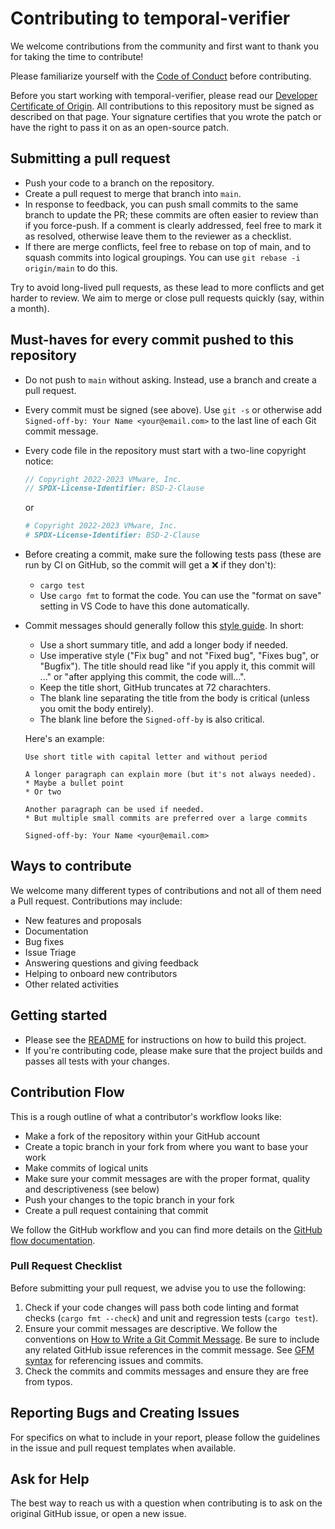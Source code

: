 # Contributing to temporal-verifier

We welcome contributions from the community and first want to thank you for taking the time to contribute!

Please familiarize yourself with the [Code of Conduct](https://github.com/vmware-research/temporal-verifier/blob/main/CODE_OF_CONDUCT.md) before contributing.

Before you start working with temporal-verifier, please read our [Developer Certificate of Origin](https://cla.vmware.com/dco). All contributions to this repository must be signed as described on that page. Your signature certifies that you wrote the patch or have the right to pass it on as an open-source patch.

## Submitting a pull request

* Push your code to a branch on the repository.
* Create a pull request to merge that branch into `main`.
* In response to feedback, you can push small commits to the same branch to
  update the PR; these commits are often easier to review than if you
  force-push. If a comment is clearly addressed, feel free to mark it as
  resolved, otherwise leave them to the reviewer as a checklist.
* If there are merge conflicts, feel free to rebase on top of main, and to
  squash commits into logical groupings. You can use `git rebase -i origin/main`
  to do this.

Try to avoid long-lived pull requests, as these lead to more conflicts and get
harder to review. We aim to merge or close pull requests quickly (say, within a
month).

## Must-haves for every commit pushed to this repository

* Do not push to `main` without asking. Instead, use a branch and create a pull request.
* Every commit must be signed (see above). Use `git -s` or otherwise add `Signed-off-by: Your Name <your@email.com>` to the last line of each Git commit message.
* Every code file in the repository must start with a two-line copyright notice:
  ```rust
  // Copyright 2022-2023 VMware, Inc.
  // SPDX-License-Identifier: BSD-2-Clause
  ```
  or
  ```python
  # Copyright 2022-2023 VMware, Inc.
  # SPDX-License-Identifier: BSD-2-Clause
  ```
* Before creating a commit, make sure the following tests pass (these are run by CI on GitHub, so the commit will get a :x: if they don't):
  * `cargo test`
  * Use `cargo fmt` to format the code. You can use the "format on save" setting in VS Code to have this done automatically.
* Commit messages should generally follow this [style guide](http://chris.beams.io/posts/git-commit/). In short:
  * Use a short summary title, and add a longer body if needed.
  * Use imperative style ("Fix bug" and not "Fixed bug", "Fixes bug", or "Bugfix"). The title should read like "if you apply it, this commit will ..." or "after applying this commit, the code will...".
  * Keep the title short, GitHub truncates at 72 charachters.
  * The blank line separating the title from the body is critical (unless you omit the body entirely).
  * The blank line before the `Signed-off-by` is also critical.

   Here's an example:
  ```
  Use short title with capital letter and without period

  A longer paragraph can explain more (but it's not always needed).
  * Maybe a bullet point
  * Or two

  Another paragraph can be used if needed.
  * But multiple small commits are preferred over a large commits

  Signed-off-by: Your Name <your@email.com>
  ```

## Ways to contribute

We welcome many different types of contributions and not all of them need a Pull request. Contributions may include:

* New features and proposals
* Documentation
* Bug fixes
* Issue Triage
* Answering questions and giving feedback
* Helping to onboard new contributors
* Other related activities

## Getting started

* Please see the [README](https://github.com/vmware-research/temporal-verifier/blob/main/README.md) for instructions on how to build this project.
* If you're contributing code, please make sure that the project builds and passes all tests with your changes.

## Contribution Flow

This is a rough outline of what a contributor's workflow looks like:

* Make a fork of the repository within your GitHub account
* Create a topic branch in your fork from where you want to base your work
* Make commits of logical units
* Make sure your commit messages are with the proper format, quality and descriptiveness (see below)
* Push your changes to the topic branch in your fork
* Create a pull request containing that commit

We follow the GitHub workflow and you can find more details on the [GitHub flow documentation](https://docs.github.com/en/get-started/quickstart/github-flow).

### Pull Request Checklist

Before submitting your pull request, we advise you to use the following:

1. Check if your code changes will pass both code linting and format checks (`cargo fmt --check`) and unit and regression tests (`cargo test`).
2. Ensure your commit messages are descriptive. We follow the conventions on [How to Write a Git Commit Message](http://chris.beams.io/posts/git-commit/). Be sure to include any related GitHub issue references in the commit message. See [GFM syntax](https://guides.github.com/features/mastering-markdown/#GitHub-flavored-markdown) for referencing issues and commits.
3. Check the commits and commits messages and ensure they are free from typos.

## Reporting Bugs and Creating Issues

For specifics on what to include in your report, please follow the guidelines in the issue and pull request templates when available.

## Ask for Help

The best way to reach us with a question when contributing is to ask on the original GitHub issue, or open a new issue.
